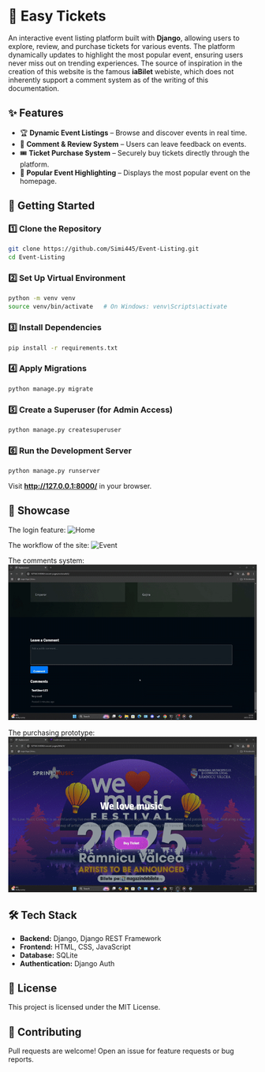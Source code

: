 # 🎉 Easy Tickets

An interactive event listing platform built with **Django**, allowing users to explore, review, and purchase tickets for various events. The platform dynamically updates to highlight the most popular event, ensuring users never miss out on trending experiences.
The source of inspiration in the creation of this website is the famous **iaBilet** webiste, which does not inherently support a comment system as of the writing of this documentation.

## ✨ Features
- 🏆 **Dynamic Event Listings** – Browse and discover events in real time.
- 💬 **Comment & Review System** – Users can leave feedback on events.
- 🎟️ **Ticket Purchase System** – Securely buy tickets directly through the platform.
- 📌 **Popular Event Highlighting** – Displays the most popular event on the homepage.

## 🚀 Getting Started
### 1️⃣ Clone the Repository
```bash
git clone https://github.com/Simi445/Event-Listing.git
cd Event-Listing
```

### 2️⃣ Set Up Virtual Environment
```bash
python -m venv venv
source venv/bin/activate   # On Windows: venv\Scripts\activate
```

### 3️⃣ Install Dependencies
```bash
pip install -r requirements.txt
```

### 4️⃣ Apply Migrations
```bash
python manage.py migrate
```

### 5️⃣ Create a Superuser (for Admin Access)
```bash
python manage.py createsuperuser
```

### 6️⃣ Run the Development Server
```bash
python manage.py runserver
```
Visit **http://127.0.0.1:8000/** in your browser.

## 🎥 Showcase

The login feature:
![Home](./showcase/login.gif)

The workflow of the site:
![Event](./showcase/workflow.gif)

The comments system:
![Checkout](./showcase/comments.gif)

The purchasing prototype:
![Checkout](./showcase/purchase.gif)


## 🛠 Tech Stack
- **Backend:** Django, Django REST Framework
- **Frontend:** HTML, CSS, JavaScript
- **Database:** SQLite 
- **Authentication:** Django Auth

## 📜 License
This project is licensed under the MIT License.

## 🤝 Contributing
Pull requests are welcome! Open an issue for feature requests or bug reports.


